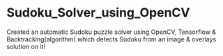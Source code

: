 # Sudoku_Solver_using_OpenCV

Created an automatic Sudoku puzzle solver using OpenCV, Tensorflow & Backtracking(algorithm) which detects Sudoku from an image & overlays solution on it!

